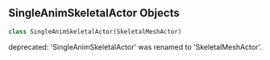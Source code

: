 ## SingleAnimSkeletalActor Objects

```python
class SingleAnimSkeletalActor(SkeletalMeshActor)
```

deprecated: 'SingleAnimSkeletalActor' was renamed to 'SkeletalMeshActor'.

<a id="unreal.SkeletalPhysicsActor"></a>